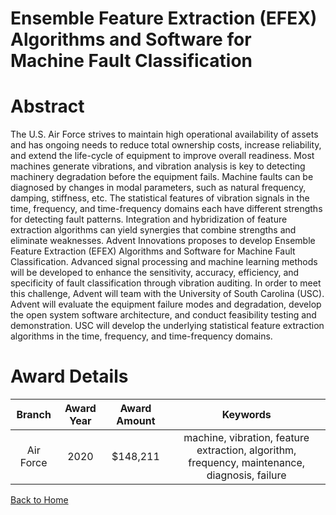 
Ensemble Feature Extraction (EFEX) Algorithms and Software for Machine Fault Classification
===========================================================================================

# Abstract


The U.S. Air Force strives to maintain high operational availability of assets and has ongoing needs to reduce total ownership costs, increase reliability, and extend the life-cycle of equipment to improve overall readiness. Most machines generate vibrations, and vibration analysis is key to detecting machinery degradation before the equipment fails. Machine faults can be diagnosed by changes in modal parameters, such as natural frequency, damping, stiffness, etc. The statistical features of vibration signals in the time, frequency, and time-frequency domains each have different strengths for detecting fault patterns. Integration and hybridization of feature extraction algorithms can yield synergies that combine strengths and eliminate weaknesses. Advent Innovations proposes to develop Ensemble Feature Extraction (EFEX) Algorithms and Software for Machine Fault Classification. Advanced signal processing and machine learning methods will be developed to enhance the sensitivity, accuracy, efficiency, and specificity of fault classification through vibration auditing. In order to meet this challenge, Advent will team with the University of South Carolina (USC). Advent will evaluate the equipment failure modes and degradation, develop the open system software architecture, and conduct feasibility testing and demonstration. USC will develop the underlying statistical feature extraction algorithms in the time, frequency, and time-frequency domains.  

# Award Details

|Branch|Award Year|Award Amount|Keywords|
| :---: | :---: | :---: | :---: |
|Air Force|2020|$148,211|machine, vibration, feature extraction, algorithm, frequency, maintenance, diagnosis, failure|
  
  


[Back to Home](https://github.com/chrischow/dod_sbir_awards/DJ/#1591)